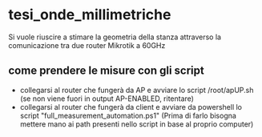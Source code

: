 # tesi_onde_millimetriche
Si vuole riuscire a stimare la geometria della stanza attraverso la comunicazione tra due router Mikrotik a 60GHz

## come prendere le misure con gli script
* collegarsi al router che fungerà da AP e avviare lo script /root/apUP.sh (se non viene fuori in output AP-ENABLED, ritentare)
* collegarsi al router che fungerà da client e avviare da powershell lo script "full_measurement_automation.ps1" (Prima di farlo bisogna mettere mano ai path presenti nello script in base al proprio computer)
